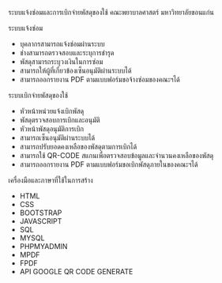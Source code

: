 ระบบแจ้งซ่อมและการเบิกจ่ายพัสดุของใช้ คณะพยาบาลศาสตร์ มหาวิทยาลัยขอนแก่น

ระบบแจ้งซ่อม 
- บุคลากรสามารถแจ้งซ่อมผ่านระบบ
- ช่างสามารถตรวจสอบและระบุการชำรุด
- พัสดุสามารถระบุวงเงินในการซ่อม
- สามารถให้ผู้ที่เกี่ยวข้องเซ็นอนุมัติผ่านระบบได้
- สามารถออกรายงาน PDF ตามแบบฟอร์มขอจ้างซ่อมของคณะฯได้

ระบบเบิกจ่ายพัสดุของใช้
- หัวหน้าหน่วยแจ้งเบิกพัสดุ
- พัสดุตรวจสอบการเบิกและอนุมัติ
- หัวหน้าพัสดุอนุมัติการเบิก
- สามารถเซ็นอนุมัติผ่านระบบได้
- สามารถปรับยอดคงเหลือของพัสดุตามการเบิกได้
- สามารถใช้ QR-CODE สแกนเพื่อตรวจสอบข้อมูลและจำนวนคงเหลือของพัสดุ
- สามารถออกรายงาน PDF ตามแบบฟอร์มขอเบิกพัสดุภายในของคณะฯได้

เครื่องมือและภาษาที่ใช้ในการสร้าง
- HTML
- CSS
- BOOTSTRAP
- JAVASCRIPT
- SQL
- MYSQL
- PHPMYADMIN
- MPDF
- FPDF
- API GOOGLE QR CODE GENERATE
